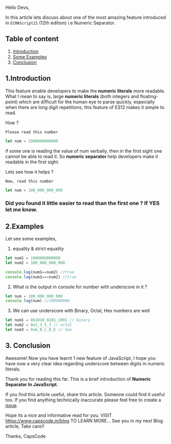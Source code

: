 Hello Devs,

In this article lets discuss about one of the most amazing feature introduced in `ECMAScript21` (12th edition) i.e Numeric Separator. 


## Table of content

1. [Introduction](#introduction)
2. [Some Examples](#examples)
3. [Conclusion](#conclusion)


## 1.Introduction <a name="introduction"></a>
This feature enable developers to make the **numeric literals** more readable.
What I mean to say is, large **numeric literals** (both integers and floating-point) which are difficult for the human eye to parse quickly, especially when there are long digit repetitions, this feature of ES12 makes it simple to read.

How ?

`Please read this number`
```js
let num = 1000000000000
```
if some one is reading the value of num verbally, then in the first sight one cannot be able to read it. So **numeric separator** help developers make it readable in the first sight.

Lets see how it helps ?

`Now, read this number`
```js
let num = 100_000_000_000 
```

### **Did you found it little easier to read than the first one ? If YES let me know.**




## 2.Examples <a name="examples"></a>
Let see some examples,
1. equality & strict equality

```js
let num1 = 1000000000000 
let num2 = 100_000_000_000

console.log(num1==num2) //true
console.log(num1===num2) //true
```


2. What is the output in console for number with underscore in it ?

```js
let num = 100_000_000_000
console.log(num) //100000000
```

3. We can use underscore with Binary, Octal, Hex numbers are well

```js
let num1 = 0b1010_0101_1001 // binary
let num2 = 0o2_3_5_7 // octal
let num3 = 0xA_B_C_D_E // hex
```



## 3. Conclusion <a name="conclusion"></a>

Awesome! Now you have learnt 1 new feature of JavaScript, I hope you have now a very clear idea regarding underscore between digits in numeric literals.

Thank you for reading this far. This is a brief introduction of **Numeric Separator In JavaScript**.

If you find this article useful, share this article. Someone could find it useful too. If you find anything technically inaccurate please feel free to create a [issue](https://github.com/CapsCode-Website/blogfiles/issues).

Hope its a nice and informative read for you.
VISIT https://www.capscode.in/blog TO LEARN MORE...
See you in my next Blog article, Take care!!

Thanks,
CapsCode